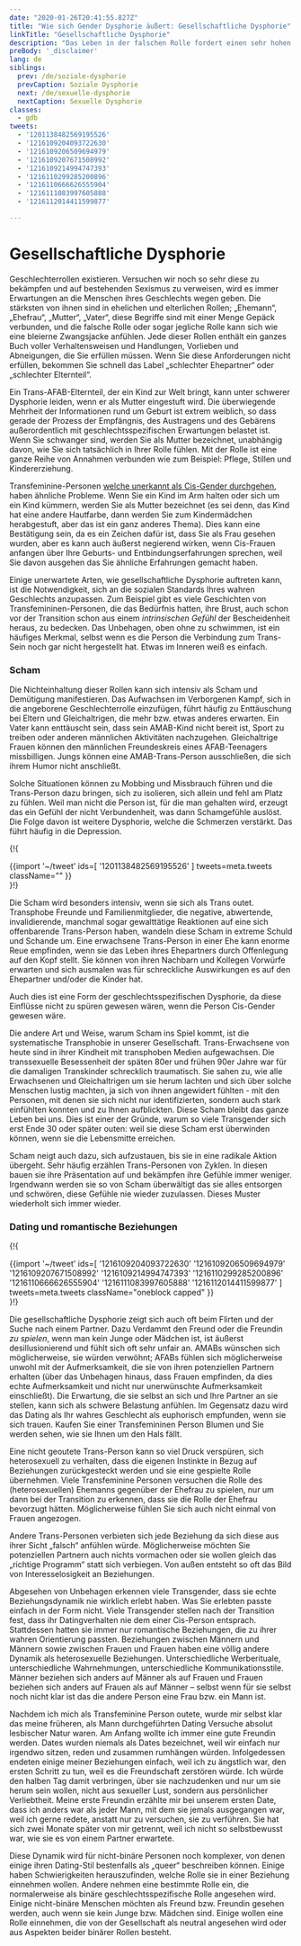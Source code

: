 ```yaml
---
date: "2020-01-26T20:41:55.827Z"
title: "Wie sich Gender Dysphorie äußert: Gesellschaftliche Dysphorie"
linkTitle: "Gesellschaftliche Dysphorie"
description: "Das Leben in der falschen Rolle fordert einen sehr hohen Tribut"
preBody: '_disclaimer'
lang: de
siblings:
  prev: /de/soziale-dysphorie
  prevCaption: Soziale Dysphorie
  next: /de/sexuelle-dysphorie
  nextCaption: Sexuelle Dysphorie
classes:
  - gdb
tweets:
  - '1201138482569195526'
  - '1216109204093722630'
  - '1216109206509694979'
  - '1216109207671508992'
  - '1216109214994747393'
  - '1216110299285200896'
  - '1216110666626555904'
  - '1216111083997605888'
  - '1216112014411599877'

---
```


# Gesellschaftliche Dysphorie

Geschlechterrollen existieren. Versuchen wir noch so sehr diese zu bekämpfen und auf bestehenden Sexismus zu verweisen, wird es immer Erwartungen an die Menschen ihres Geschlechts wegen geben. Die stärksten von ihnen sind in ehelichen und elterlichen Rollen; „Ehemann“, „Ehefrau“, „Mutter“, „Vater“, diese Begriffe sind mit einer Menge Gepäck verbunden, und die falsche Rolle oder sogar jegliche Rolle kann sich wie eine bleierne Zwangsjacke anfühlen. Jede dieser Rollen enthält ein ganzes Buch voller Verhaltensweisen und Handlungen, Vorlieben und Abneigungen, die Sie erfüllen müssen. Wenn Sie diese Anforderungen nicht erfüllen, bekommen Sie schnell das Label „schlechter Ehepartner“ oder „schlechter Elternteil“.

Ein Trans-AFAB-Elternteil, der ein Kind zur Welt bringt, kann unter schwerer Dysphorie leiden, wenn er als Mutter eingestuft wird. Die überwiegende Mehrheit der Informationen rund um Geburt ist extrem weiblich, so dass gerade der Prozess der Empfängnis, des Austragens und des Gebärens außerordentlich mit geschlechtsspezifischen Erwartungen belastet ist. Wenn Sie schwanger sind, werden Sie als Mutter bezeichnet, unabhängig davon, wie Sie sich tatsächlich in Ihrer Rolle fühlen. Mit der Rolle ist eine ganze Reihe von Annahmen verbunden wie zum Beispiel: Pflege, Stillen und Kindererziehung.

Transfeminine-Personen [welche unerkannt als Cis-Gender durchgehen](https://de.wikipedia.org/wiki/Passing_(Geschlecht)), haben ähnliche Probleme. Wenn Sie ein Kind im Arm halten oder sich um ein Kind kümmern, werden Sie als Mutter bezeichnet (es sei denn, das Kind hat eine andere Hautfarbe, dann werden Sie zum Kindermädchen herabgestuft, aber das ist ein ganz anderes Thema). Dies kann eine Bestätigung sein, da es ein Zeichen dafür ist, dass Sie als Frau gesehen wurden, aber es kann auch äußerst negierend wirken, wenn Cis-Frauen anfangen über Ihre Geburts- und Entbindungserfahrungen sprechen, weil Sie davon ausgehen das Sie ähnliche Erfahrungen gemacht haben.

Einige unerwartete Arten, wie gesellschaftliche Dysphorie auftreten kann, ist die Notwendigkeit, sich an die sozialen Standards Ihres wahren Geschlechts anzupassen. Zum Beispiel gibt es viele Geschichten von Transfemininen-Personen, die das Bedürfnis hatten, ihre Brust, auch schon vor der Transition schon aus einem *intrinsischen Gefühl* der Bescheidenheit heraus, zu bedecken. Das Unbehagen, oben ohne zu schwimmen, ist ein häufiges Merkmal, selbst wenn es die Person die Verbindung zum Trans-Sein noch gar nicht hergestellt hat. Etwas im Inneren weiß es einfach.

### Scham

Die Nichteinhaltung dieser Rollen kann sich intensiv als Scham und Demütigung manifestieren. Das Aufwachsen im Verborgenen Kampf, sich in die angeborene Geschlechterrolle einzufügen, führt häufig zu Enttäuschung bei Eltern und Gleichaltrigen, die mehr bzw. etwas anderes erwarten. Ein Vater kann enttäuscht sein, dass sein AMAB-Kind nicht bereit ist, Sport zu treiben oder anderen männlichen Aktivitäten nachzugehen. Gleichaltrige Frauen können den männlichen Freundeskreis eines AFAB-Teenagers missbilligen. Jungs können eine AMAB-Trans-Person ausschließen, die sich ihrem Humor nicht anschließt.

Solche Situationen können zu Mobbing und Missbrauch führen und die Trans-Person dazu bringen, sich zu isolieren, sich allein und fehl am Platz zu fühlen. Weil man nicht die Person ist, für die man gehalten wird, erzeugt das ein Gefühl der nicht Verbundenheit, was dann Schamgefühle auslöst. Die Folge davon ist weitere Dysphorie, welche die Schmerzen verstärkt. Das führt häufig in die Depression.

{!{ <div class="gutter">{{import '~/tweet' ids=[
    '1201138482569195526'
] tweets=meta.tweets className="" }}</div> }!}

Die Scham wird besonders intensiv, wenn sie sich als Trans outet. Transphobe Freunde und Familienmitglieder, die negative, abwertende, invalidierende, manchmal sogar gewalttätige Reaktionen auf eine sich offenbarende Trans-Person haben, wandeln diese Scham in extreme Schuld und Schande um. Eine erwachsene Trans-Person in einer Ehe kann enorme Reue empfinden, wenn sie das Leben ihres Ehepartners durch Offenlegung auf den Kopf stellt. Sie können von ihren Nachbarn und Kollegen Vorwürfe erwarten und sich ausmalen was für schreckliche Auswirkungen es auf den Ehepartner und/oder die Kinder hat.

Auch dies ist eine Form der geschlechtsspezifischen Dysphorie, da diese Einflüsse nicht zu spüren gewesen wären, wenn die Person Cis-Gender gewesen wäre. 

Die andere Art und Weise, warum Scham ins Spiel kommt, ist die systematische Transphobie in unserer Gesellschaft. Trans-Erwachsene von heute sind in ihrer Kindheit mit transphoben Medien aufgewachsen. Die transsexuelle Besessenheit der späten 80er und frühen 90er Jahre war für die damaligen Transkinder schrecklich traumatisch. Sie sahen zu, wie alle Erwachsenen und Gleichaltrigen um sie herum lachten und sich über solche Menschen lustig machten, ja sich von ihnen angewidert fühlten - mit den Personen, mit denen sie sich nicht nur identifizierten, sondern auch stark einfühlten konnten und zu Ihnen aufblickten. Diese Scham bleibt das ganze Leben bei uns. Dies ist einer der Gründe, warum so viele Transgender sich erst Ende 30 oder später outen: weil sie diese Scham erst überwinden können, wenn sie die Lebensmitte erreichen.

Scham neigt auch dazu, sich aufzustauen, bis sie in eine radikale Aktion übergeht. Sehr häufig erzählen Trans-Personen von Zyklen. In diesen bauen sie ihre Präsentation auf und bekämpfen ihre Gefühle immer weniger. Irgendwann werden sie so von Scham überwältigt das sie alles entsorgen und schwören, diese Gefühle nie wieder zuzulassen. Dieses Muster wiederholt sich immer wieder.

### Dating und romantische Beziehungen

{!{ <div class="gutter">{{import '~/tweet' ids=[
  '1216109204093722630'
  '1216109206509694979'
  '1216109207671508992'
  '1216109214994747393'
  '1216110299285200896'
  '1216110666626555904'
  '1216111083997605888'
  '1216112014411599877'
] tweets=meta.tweets className="oneblock capped" }}</div> }!}

Die gesellschaftliche Dysphorie zeigt sich auch oft beim Flirten und der Suche nach einem Partner. Dazu Verdammt den Freund oder die Freundin *zu spielen*, wenn man kein Junge oder Mädchen ist, ist äußerst desillusionierend und fühlt sich oft sehr unfair an. AMABs wünschen sich möglicherweise, sie würden verwöhnt; AFABs fühlen sich möglicherweise unwohl mit der Aufmerksamkeit, die sie von ihren potenziellen Partnern erhalten (über das Unbehagen hinaus, dass Frauen empfinden, da dies echte Aufmerksamkeit und nicht nur unerwünschte Aufmerksamkeit einschließt). Die Erwartung, die sie selbst an sich und Ihre Partner an sie stellen, kann sich als schwere Belastung anfühlen. Im Gegensatz dazu wird das Dating als Ihr wahres Geschlecht als euphorisch empfunden, wenn sie sich trauen. Kaufen Sie einer Transfemininen Person Blumen und Sie werden sehen, wie sie Ihnen um den Hals fällt.

Eine nicht geoutete Trans-Person kann so viel Druck verspüren, sich heterosexuell zu verhalten, dass die eigenen Instinkte in Bezug auf Beziehungen zurückgesteckt werden und sie eine gespielte Rolle übernehmen. Viele Transfeminine Personen versuchen die Rolle des (heterosexuellen) Ehemanns gegenüber der Ehefrau zu spielen, nur um dann bei der Transition zu erkennen, dass sie die Rolle der Ehefrau bevorzugt hätten. Möglicherweise fühlen Sie sich auch nicht einmal von Frauen angezogen.

Andere Trans-Personen verbieten sich jede Beziehung da sich diese aus ihrer Sicht „falsch“ anfühlen würde. Möglicherweise möchten Sie potenziellen Partnern auch nichts vormachen oder sie wollen gleich das „richtige Programm“ statt sich verbiegen. Von außen entsteht so oft das Bild von Interesselosigkeit an Beziehungen.

Abgesehen von Unbehagen erkennen viele Transgender, dass sie echte Beziehungsdynamik nie wirklich erlebt haben. Was Sie erlebten passte einfach in der Form nicht. Viele Transgender stellen nach der Transition fest, dass ihr Datingverhalten nie dem einer Cis-Person entsprach. Stattdessen hatten sie immer nur romantische Beziehungen, die zu ihrer wahren Orientierung passten. Beziehungen zwischen Männern und Männern sowie zwischen Frauen und Frauen haben eine völlig andere Dynamik als heterosexuelle Beziehungen. Unterschiedliche Werberituale, unterschiedliche Wahrnehmungen, unterschiedliche Kommunikationsstile. Männer beziehen sich anders auf Männer als auf Frauen und Frauen beziehen sich anders auf Frauen als auf Männer – selbst wenn für sie selbst noch nicht klar ist das die andere Person eine Frau bzw. ein Mann ist.

Nachdem ich mich als Transfeminine Person outete, wurde mir selbst klar das meine früheren, als Mann durchgeführten Dating Versuche absolut lesbischer Natur waren. Am Anfang wollte ich immer eine gute Freundin werden. Dates wurden niemals als Dates bezeichnet, weil wir einfach nur irgendwo sitzen, reden und zusammen rumhängen würden. Infolgedessen endeten einige meiner Beziehungen einfach, weil ich zu ängstlich war, den ersten Schritt zu tun, weil es die Freundschaft zerstören würde. Ich würde den halben Tag damit verbringen, über sie nachzudenken und nur um sie herum sein wollen, nicht aus sexueller Lust, sondern aus persönlicher Verliebtheit. Meine erste Freundin erzählte mir bei unserem ersten Date, dass ich anders war als jeder Mann, mit dem sie jemals ausgegangen war, weil ich gerne redete, anstatt nur zu versuchen, sie zu verführen. Sie hat sich zwei Monate später von mir getrennt, weil ich nicht so selbstbewusst war, wie sie es von einem Partner erwartete.

Diese Dynamik wird für nicht-binäre Personen noch komplexer, von denen einige ihren Dating-Stil bestenfalls als „queer“ beschreiben können. Einige haben Schwierigkeiten herauszufinden, welche Rolle sie in einer Beziehung einnehmen wollen. Andere nehmen eine bestimmte Rolle ein, die normalerweise als binäre geschlechtsspezifische Rolle angesehen wird. Einige nicht-binäre Menschen möchten als Freund bzw. Freundin gesehen werden, auch wenn sie kein Junge bzw. Mädchen sind. Einige wollen eine Rolle einnehmen, die von der Gesellschaft als neutral angesehen wird oder aus Aspekten beider binärer Rollen besteht.

